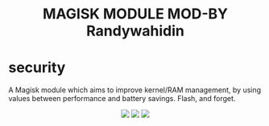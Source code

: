 <h1 align="center">MAGISK MODULE MOD-BY Randywahidin</H1>
<p align="center">

# security 
A Magisk module which aims to improve kernel/RAM management, by using values between performance and battery savings.
Flash, and forget.

<p align="center">
<a href="https://forum.xda-developers.com/apps/magisk/module-nfs-injectorv1-t3857231"><img src="https://img.shields.io/badge/XDA-Thread-orange.svg?style=flat-square"></a> <a href="https://t.me/black_snipersk"><img src="https://img.shields.io/badge/Telegram-owner-blue.svg?style=flat-square"></a> <a href="https://t.me/tutorialuserbotfree"><img src="https://img.shields.io/badge/Telegram-group-blue.svg?style=flat-square"></a>
</p>
